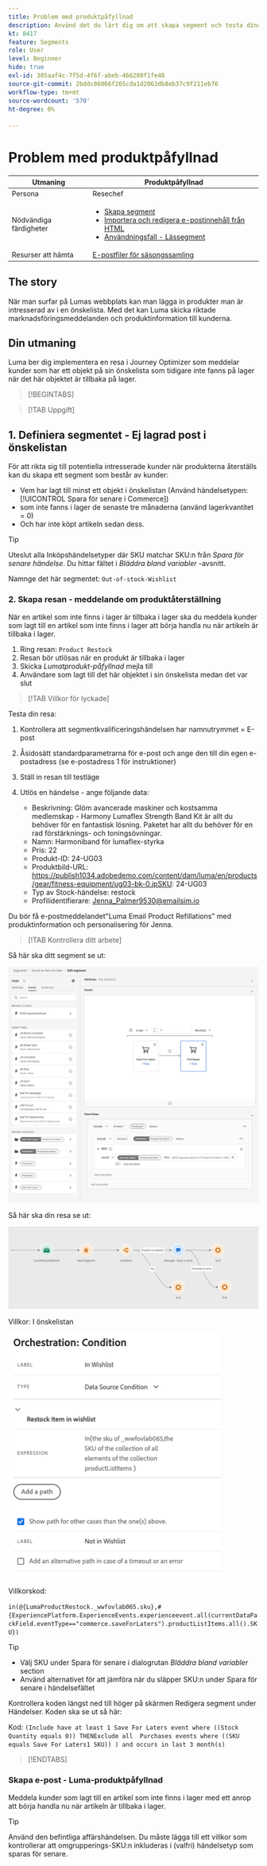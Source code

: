 ```yaml
---
title: Problem med produktpåfyllnad
description: Använd det du lärt dig om att skapa segment och testa dina färdigheter.
kt: 8417
feature: Segments
role: User
level: Beginner
hide: true
exl-id: 305aaf4c-7f5d-4f6f-abeb-466208f1fe48
source-git-commit: 2bddc86066f265cda1d2063db8eb37c9f211eb76
workflow-type: tm+mt
source-wordcount: '570'
ht-degree: 0%

---
```


# Problem med produktpåfyllnad

| Utmaning | Produktpåfyllnad |
|---|---|
| Persona | Resechef |
| Nödvändiga färdigheter | <ul><li>[Skapa segment](https://experienceleague.adobe.com/docs/journey-optimizer-learn/tutorials/create-segments.html?lang=en)</li><li> [Importera och redigera e-postinnehåll från HTML](https://experienceleague.adobe.com/docs/journey-optimizer-learn/tutorials/create-messages/import-and-author-html-email-content.html?lang=en)</li><li>[Användningsfall - Lässegment](https://experienceleague.adobe.com/docs/journey-optimizer-learn/tutorials/create-journeys/use-case-read-segment.html?lang=en)</li> |
| Resurser att hämta | [E-postfiler för säsongssamling](/help/challenges/assets/email-assets/emails-seasonal-collection-announcement.zip) |

## The story

När man surfar på Lumas webbplats kan man lägga in produkter man är intresserad av i en önskelista. Med det kan Luma skicka riktade marknadsföringsmeddelanden och produktinformation till kunderna.

## Din utmaning

Luma ber dig implementera en resa i Journey Optimizer som meddelar kunder som har ett objekt på sin önskelista som tidigare inte fanns på lager när det här objektet är tillbaka på lager.

>[!BEGINTABS]

>[!TAB Uppgift]

## 1. Definiera segmentet - Ej lagrad post i önskelistan

För att rikta sig till potentiella intresserade kunder när produkterna återställs kan du skapa ett segment som består av kunder:

* Vem har lagt till minst ett objekt i önskelistan (Använd händelsetypen: [!UICONTROL Spara för senare i Commerce])
* som inte fanns i lager de senaste tre månaderna (använd lagerkvantitet = 0)
* Och har inte köpt artikeln sedan dess.

>[!TIP]
>Uteslut alla Inköpshändelsetyper där SKU matchar SKU:n från *Spara för senare händelse*. Du hittar fältet i *Bläddra bland variabler* -avsnitt.

Namnge det här segmentet: `Out-of-stock-Wishlist`


### 2. Skapa resan - meddelande om produktåterställning

När en artikel som inte finns i lager är tillbaka i lager ska du meddela kunder som lagt till en artikel som inte finns i lager att börja handla nu när artikeln är tillbaka i lager.

1. Ring resan: `Product Restock`
2. Resan bör utlösas när en produkt är tillbaka i lager
3. Skicka *Lumatprodukt-påfyllnad* mejla till
4. Användare som lagt till det här objektet i sin önskelista medan det var slut

>[!TAB Villkor för lyckade]

Testa din resa:

1. Kontrollera att segmentkvalificeringshändelsen har namnutrymmet = E-post
1. Åsidosätt standardparametrarna för e-post och ange den till din egen e-postadress (se e-postadress 1 för instruktioner)
1. Ställ in resan till testläge
1. Utlös en händelse - ange följande data:

   * Beskrivning: Glöm avancerade maskiner och kostsamma medlemskap - Harmony Lumaflex Strength Band Kit är allt du behöver för en fantastisk lösning. Paketet har allt du behöver för en rad förstärknings- och toningsövningar.
   * Namn: Harmoniband för lumaflex-styrka
   * Pris: 22
   * Produkt-ID: 24-UG03
   * Produktbild-URL: https://publish1034.adobedemo.com/content/dam/luma/en/products/gear/fitness-equipment/ug03-bk-0.jpSKU: 24-UG03
   * Typ av Stock-händelse: restock
   * Profilidentifierare: Jenna_Palmer9530@emailsim.io

Du bör få e-postmeddelandet&quot;Luma Email Product Refillations&quot; med produktinformation och personalisering för Jenna.

>[!TAB Kontrollera ditt arbete]

Så här ska ditt segment se ut:

![Segment - objekt som inte finns i lager](/help/challenges/assets/C1-S2.png)




Så här ska din resa se ut:

![Produktpåfyllnadsresa](/help/challenges/assets/c3-j3-journey.png)

Villkor: I önskelistan

![Villkor - i önskelista](/help/challenges/assets/c3-j3-condition.png)

Villkorskod:

```in(@{LumaProductRestock._wwfovlab065.sku},#{ExperiencePlatform.ExperienceEvents.experienceevent.all(currentDataPackField.eventType=="commerce.saveForLaters").productListItems.all().SKU})```


>[!TIP]
> * Välj SKU under Spara för senare i dialogrutan *Bläddra bland variabler* section
> * Använd alternativet för att jämföra när du släpper SKU:n under Spara för senare i händelsefältet


Kontrollera koden längst ned till höger på skärmen Redigera segment under Händelser. Koden ska se ut så här:

Kod:
```(Include have at least 1 Save For Laters event where ((Stock Quantity equals 0)) THENExclude all  Purchases events where ((SKU equals Save For Laters1 SKU)) ) and occurs in last 3 month(s)```

>[!ENDTABS]

### Skapa e-post - Luma-produktpåfyllnad

Meddela kunder som lagt till en artikel som inte finns i lager med ett anrop att börja handla nu när artikeln är tillbaka i lager.



>[!TIP]
>
> Använd den befintliga affärshändelsen. Du måste lägga till ett villkor som kontrollerar att omgrupperings-SKU:n inkluderas i (valfri) händelsetyp som sparas för senare.




